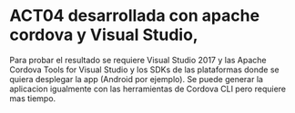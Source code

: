 # ACT04 desarrollada con apache cordova y Visual Studio,
Para probar el resultado se requiere Visual Studio 2017 y las Apache Cordova Tools for Visual Studio 
y los SDKs de las plataformas donde se quiera desplegar la app (Android por ejemplo).
Se puede generar la aplicacion igualmente con las herramientas de Cordova CLI pero requiere mas tiempo.
